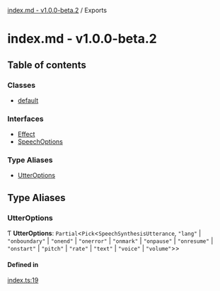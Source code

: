[index.md - v1.0.0-beta.2](README.md) / Exports

# index.md - v1.0.0-beta.2

## Table of contents

### Classes

- [default](classes/default.md)

### Interfaces

- [Effect](interfaces/Effect.md)
- [SpeechOptions](interfaces/SpeechOptions.md)

### Type Aliases

- [UtterOptions](modules.md#utteroptions)

## Type Aliases

### UtterOptions

Ƭ **UtterOptions**: `Partial`<`Pick`<`SpeechSynthesisUtterance`, `"lang"` \| `"onboundary"` \| `"onend"` \| `"onerror"` \| `"onmark"` \| `"onpause"` \| `"onresume"` \| `"onstart"` \| `"pitch"` \| `"rate"` \| `"text"` \| `"voice"` \| `"volume"`\>\>

#### Defined in

[index.ts:19](https://github.com/saqqdy/grace-speak/blob/bdf95b3/src/index.ts#L19)
